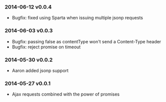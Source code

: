 ### 2014-06-12 v0.0.4

* Bugfix: fixed using Sparta when issuing multiple jsonp requests

### 2014-06-03 v0.0.3

* Bugfix: passing false as contentType won't send a Content-Type header
* Bugfix: reject promise on timeout

### 2014-05-30 v0.0.2

* Aaron added jsonp support

### 2014-05-27 v0.0.1

* Ajax requests combined with the power of promises